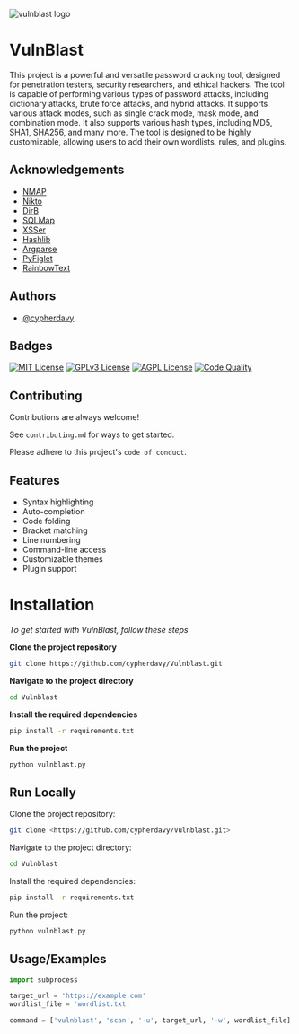 ![vulnblast logo](https://i.postimg.cc/rw7bs4jr/23c7c9e9-0d07-4d57-81a6-e86e5ca5fce0.png)
# VulnBlast

This project is a powerful and versatile password cracking tool, designed for penetration testers, security researchers, and ethical hackers. The tool is capable of performing various types of password attacks, including dictionary attacks, brute force attacks, and hybrid attacks. It supports various attack modes, such as single crack mode, mask mode, and combination mode. It also supports various hash types, including MD5, SHA1, SHA256, and many more. The tool is designed to be highly customizable, allowing users to add their own wordlists, rules, and plugins.

## Acknowledgements

 - [NMAP](https://nmap.org/)
 - [Nikto](https://cirt.net/nikto/)
 - [DirB](https://tools.kali.org/web-applications/dirb)
 - [SQLMap](http://sqlmap.org/)
 - [XSSer](https://www.xsser.com/)
 - [Hashlib](https://docs.python.org/3/library/hashlib.html)
 - [Argparse](https://docs.python.org/3/library/argparse.html)
 - [PyFiglet](https://pypi.org/project/pyfiglet/)
 - [RainbowText](https://pypi.org/project/rainbow-text/)
 


## Authors

- [@cypherdavy](https://github.com/cypherdavy)


## Badges


[![MIT License](https://img.shields.io/badge/License-MIT-green.svg)](https://choosealicense.com/licenses/mit/)
[![GPLv3 License](https://img.shields.io/badge/License-GPL%20v3-yellow.svg)](https://opensource.org/licenses/)
[![AGPL License](https://img.shields.io/badge/license-AGPL-blue.svg)](http://www.gnu.org/licenses/agpl-3.0)
[![Code Quality](https://img.shields.io/codacy/grade/d0e4f58565b0446b933d8b06f3e3437a.svg)](https://app.codacy.com/gh/blackhatGPT/vulnblast/dashboard)


## Contributing

Contributions are always welcome!

See `contributing.md` for ways to get started.

Please adhere to this project's `code of conduct`.


## Features

- Syntax highlighting
- Auto-completion
- Code folding
- Bracket matching
- Line numbering
- Command-line access
- Customizable themes
- Plugin support



# Installation


*To get started with VulnBlast, follow these steps*

**Clone the project repository**

```bash
git clone https://github.com/cypherdavy/Vulnblast.git
```
**Navigate to the project directory**
```bash
cd Vulnblast
```
**Install the required dependencies**
```bash
pip install -r requirements.txt
```
**Run the project**
```bash
python vulnblast.py
```



## Run Locally

Clone the project repository:
```bash
git clone <https://github.com/cypherdavy/Vulnblast.git>
```
Navigate to the project directory:
```bash
cd Vulnblast
```
Install the required dependencies:
```bash
pip install -r requirements.txt
```
Run the project:
```bash
python vulnblast.py

```

## Usage/Examples

```python
import subprocess

target_url = 'https://example.com'
wordlist_file = 'wordlist.txt'

command = ['vulnblast', 'scan', '-u', target_url, '-w', wordlist_file]
```
